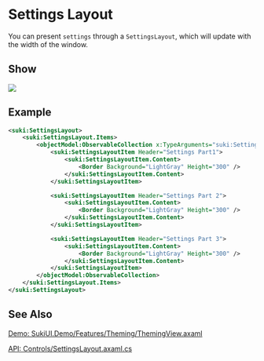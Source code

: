 # Settings Layout

You can present `settings` through a `SettingsLayout`, which will update with the width of the window.

## Show

<img src="/controls/layout/settingslayout.gif" />

## Example

```xml
<suki:SettingsLayout>
    <suki:SettingsLayout.Items>
        <objectModel:ObservableCollection x:TypeArguments="suki:SettingsLayoutItem">
            <suki:SettingsLayoutItem Header="Settings Part1">
                <suki:SettingsLayoutItem.Content>
                    <Border Background="LightGray" Height="300" />
                </suki:SettingsLayoutItem.Content>
            </suki:SettingsLayoutItem>

            <suki:SettingsLayoutItem Header="Settings Part 2">
                <suki:SettingsLayoutItem.Content>
                    <Border Background="LightGray" Height="300" />
                </suki:SettingsLayoutItem.Content>
            </suki:SettingsLayoutItem>

            <suki:SettingsLayoutItem Header="Settings Part 3">
                <suki:SettingsLayoutItem.Content>
                    <Border Background="LightGray" Height="300" />
                </suki:SettingsLayoutItem.Content>
            </suki:SettingsLayoutItem>
        </objectModel:ObservableCollection>
    </suki:SettingsLayout.Items>
</suki:SettingsLayout>
```

## See Also

[Demo: SukiUI.Demo/Features/Theming/ThemingView.axaml](https://github.com/kikipoulet/SukiUI/blob/main/SukiUI.Demo/Features/Theming/ThemingView.axaml)

[API: Controls/SettingsLayout.axaml.cs](https://github.com/kikipoulet/SukiUI/blob/main/SukiUI/Controls/SettingsLayout.axaml.cs)